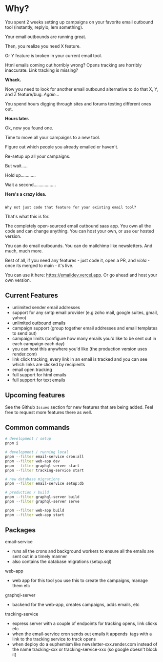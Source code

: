 # Why?

You spent 2 weeks setting up campaigns on your favorite email outbound tool (instantly, replyio, lem something). 

Your email outbounds are running great. 

Then, you realize you need X feature. 

Or Y feature is broken in your current email tool. 

Html emails coming out horribly wrong? Opens tracking are horribly inaccurate. Link tracking is missing?

**Whack.**

Now you need to look for another email outbound alternative to do that X, Y, and Z feature/bug. _Again..._

You spend hours digging through sites and forums testing different ones out.

**Hours later.**

Ok, now you found one. 

Time to move all your campaigns to a new tool. 

Figure out which people you already emailed or haven't. 

Re-setup up all your campaigns.

But wait.....

Hold up............

Wait a second..................

**Here's a crazy idea.**

```

Why not just code that feature for your existing email tool?

```

That's what this is for. 

The completely open-sourced email outbound saas app. You own all the code and can change anything. You can host your own, or use our hosted version.

You can do email outbounds. You can do mailchimp like newsletters. And much, much more.

Best of all, if you need any features - just code it, open a PR, and _viola_ - once its merged to main - it's live.

You can use it here: https://emaildev.vercel.app. Or go ahead and host your own version.

## Current Features

- unlimited sender email addresses 
- support for any smtp email provider (e.g zoho mail, google suites, gmail, yahoo)
- unlimited outbound emails
- campaign support (group together email addresses and email templates to send out)
- campaign limits (configure how many emails you'd like to be sent out in each campaign each day)
- you can host this anywhere you'd like (the production version uses render.com)
- link click tracking, every link in an email is tracked and you can see which links are clicked by recipients
- email open tracking
- full support for html emails
- full support for text emails

## Upcoming features

See the Github `Issues` section for new features that are being added. Feel free to request more features there as well.

## Common commands

```bash
# development / setup
pnpm i

# development / running local
pnpm --filter email-service cron:all
pnpm --filter web-app dev
pnpm --filter graphql-server start
pnpm --filter tracking-service start

# new database migrations
pnpm --filter email-service setup:db

# production / build
pnpm --filter graphql-server build
pnpm --filter graphql-server serve

pnpm --filter web-app build
pnpm --filter web-app start
```

## Packages

email-service
- runs all the crons and background workers to ensure all the emails are sent out in a timely manner
- also contains the database migrations (setup.sql)

web-app
- web app for this tool you use this to create the campaigns, manage them etc

graphql-server
- backend for the web-app, creates campaigns, adds emails, etc

tracking-service
- express server with a couple of endpoints for tracking opens, link clicks etc
- when the email-service cron sends out emails it appends <img> tags with a link to the tracking service to track opens
- when deploy do a euphemism like newsletter-xxx.render.com instead of the name tracking-xxx or tracking-service-xxx (so google doesn't block it)
